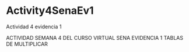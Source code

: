 # Activity4SenaEv1
Actividad 4 evidencia 1

ACTIVIDAD SEMANA 4 DEL CURSO VIRTUAL SENA 
EVIDENCIA 1 TABLAS DE MULTIPLICAR 
